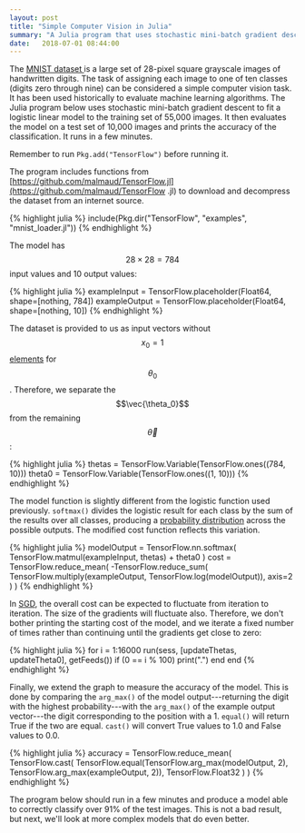 ```yaml
---
layout: post
title: "Simple Computer Vision in Julia"
summary: "A Julia program that uses stochastic mini-batch gradient descent to classify 28-pixel square images from the MNIST dataset."
date:   2018-07-01 08:44:00
---
```


The [MNIST dataset <span class="fa
fa-external-link-alt"></span>](https://en.wikipedia.org/wiki/MNIST_database) is
a large set of 28-pixel square grayscale images of handwritten digits. The task
of assigning each image to one of ten classes (digits zero through nine) can be
considered a simple computer vision task. It has been used historically to
evaluate machine learning algorithms. The Julia program below uses stochastic
mini-batch gradient descent to fit a logistic linear model to the training set
of 55,000 images. It then evaluates the model on a test set of 10,000 images
and prints the accuracy of the classification. It runs in a few minutes.

Remember to run `Pkg.add("TensorFlow")` before running it.

The program includes functions from
[https://github.com/malmaud/TensorFlow.jl](https://github.com/malmaud/TensorFlow
.jl) to download and decompress the dataset from an internet source.

{% highlight julia %}
include(Pkg.dir("TensorFlow", "examples", "mnist_loader.jl"))
{% endhighlight %}

The model has $$28 \times 28 = 784$$ input values and 10 output values:

{% highlight julia %}
exampleInput = TensorFlow.placeholder(Float64, shape=[nothing, 784])
exampleOutput = TensorFlow.placeholder(Float64, shape=[nothing, 10])
{% endhighlight %}

The dataset is provided to us as input vectors without $$x_0 = 1$$
[elements](/2018/06/04/not-completely-linear-regression) for $$\theta_0$$.
Therefore, we separate the $$\vec{\theta_0}$$ from the remaining
$$\vec{\theta}$$:

{% highlight julia %}
thetas = TensorFlow.Variable(TensorFlow.ones((784, 10)))
theta0 = TensorFlow.Variable(TensorFlow.ones((1, 10)))
{% endhighlight %}

The model function is slightly different from the logistic function used
previously. `softmax()` divides the logistic result for each class by the sum of
the results over all classes, producing a [probability
distribution](/2018/06/12/multiclass-logistic-regression#probability-distribution) across the possible outputs. The modified cost function reflects this
variation.

{% highlight julia %}
modelOutput = TensorFlow.nn.softmax(
  TensorFlow.matmul(exampleInput, thetas) + theta0
)
cost = TensorFlow.reduce_mean(
  -TensorFlow.reduce_sum(
    TensorFlow.multiply(exampleOutput, TensorFlow.log(modelOutput)), 
    axis=2
  )
)
{% endhighlight %}

In [SGD](/2018/06/28/stochastic-gradient-descent), the overall cost can be
expected to fluctuate from iteration to iteration. The size of the gradients
will fluctuate also. Therefore, we don't bother printing the starting cost of
the model, and we iterate a fixed number of times rather than continuing until
the gradients get close to zero:

{% highlight julia %}
for i = 1:16000
  run(sess, [updateThetas, updateTheta0], getFeeds())
  if (0 == i % 100) print(".") end
end
{% endhighlight %}

Finally, we extend the graph to measure the accuracy of the model. This is done
by comparing the `arg_max()` of the model output---returning the digit with the
highest probability---with the `arg_max()` of the example output vector---the
digit corresponding to the position with a 1. `equal()` will return True if the
two are equal. `cast()` will convert True values to 1.0 and False values to 0.0.

{% highlight julia %}
accuracy = TensorFlow.reduce_mean(
  TensorFlow.cast(
    TensorFlow.equal(TensorFlow.arg_max(modelOutput, 2), TensorFlow.arg_max(exampleOutput, 2)),
    TensorFlow.Float32
  )
)
{% endhighlight %}

The program below should run in a few minutes and produce a model able to
correctly classify over 91% of the test images. This is not a bad result, but
next, we'll look at more complex models that do even better.

<script src="https://gist.github.com/mspandit/474ff83beb59724e35ff19bf915db823.js"></script>